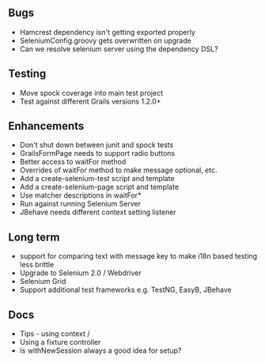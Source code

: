 ## Bugs
* Hamcrest dependency isn't getting exported properly
* SeleniumConfig.groovy gets overwritten on upgrade
* Can we resolve selenium server using the dependency DSL?

## Testing
* Move spock coverage into main test project
* Test against different Grails versions 1.2.0+

## Enhancements
* Don't shut down between junit and spock tests
* GrailsFormPage needs to support radio buttons
* Better access to waitFor method
* Overrides of waitFor method to make message optional, etc.
* Add a create-selenium-test script and template
* Add a create-selenium-page script and template
* Use matcher descriptions in waitFor*
* Run against running Selenium Server
* JBehave needs different context setting listener

## Long term
* support for comparing text with message key to make i18n based testing less brittle
* Upgrade to Selenium 2.0 / Webdriver
* Selenium Grid
* Support additional test frameworks e.g. TestNG, EasyB, JBehave

## Docs
* Tips - using context /
* Using a fixture controller
* Is withNewSession always a good idea for setup?